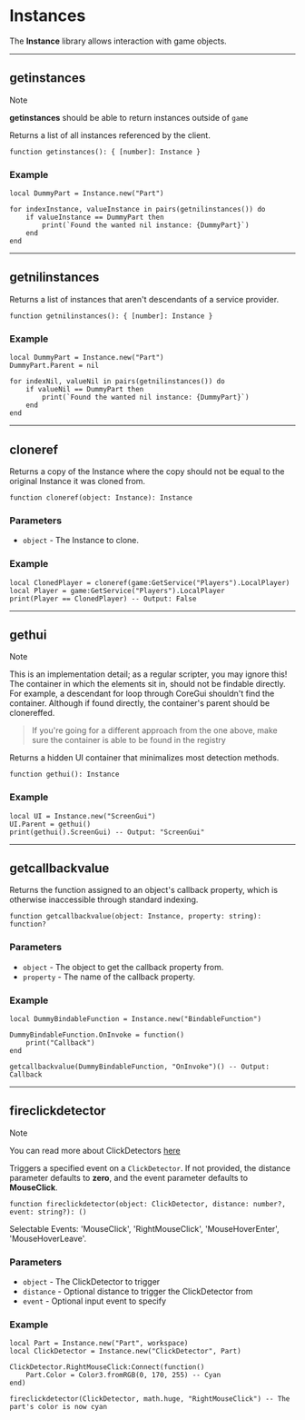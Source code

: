 # Instances

The **Instance** library allows interaction with game objects.

---

## getinstances

> [!NOTE]
> **getinstances** should be able to return instances outside of `game`

Returns a list of all instances referenced by the client.

```luau
function getinstances(): { [number]: Instance }
```

### Example

```luau
local DummyPart = Instance.new("Part")

for indexInstance, valueInstance in pairs(getnilinstances()) do
    if valueInstance == DummyPart then
        print(`Found the wanted nil instance: {DummyPart}`)
    end
end
```

---

## getnilinstances

Returns a list of instances that aren't descendants of a service provider.

```luau
function getnilinstances(): { [number]: Instance }
```

### Example

```luau
local DummyPart = Instance.new("Part")
DummyPart.Parent = nil

for indexNil, valueNil in pairs(getnilinstances()) do
    if valueNil == DummyPart then
        print(`Found the wanted nil instance: {DummyPart}`)
    end
end
```

---

## cloneref

Returns a copy of the Instance where the copy should not be equal to the original Instance it was cloned from.

```luau
function cloneref(object: Instance): Instance
```

### Parameters

- `object` - The Instance to clone.

### Example

```luau
local ClonedPlayer = cloneref(game:GetService("Players").LocalPlayer)
local Player = game:GetService("Players").LocalPlayer
print(Player == ClonedPlayer) -- Output: False
```

---

## gethui

> [!NOTE]
> This is an implementation detail; as a regular scripter, you may ignore this!
> The container in which the elements sit in, should not be findable directly. For example, a descendant for loop through CoreGui shouldn't find the container. Although if found directly, the container's parent should be clonereffed.

> If you're going for a different approach from the one above, make sure the container is able to be found in the registry

Returns a hidden UI container that minimalizes most detection methods.

```luau
function gethui(): Instance
```

### Example

```luau
local UI = Instance.new("ScreenGui")
UI.Parent = gethui()
print(gethui().ScreenGui) -- Output: "ScreenGui"
```

---

## getcallbackvalue

Returns the function assigned to an object's callback property, which is otherwise inaccessible through standard indexing.

```luau
function getcallbackvalue(object: Instance, property: string): function?
```

### Parameters

- `object` - The object to get the callback property from.
- `property` - The name of the callback property.

### Example

```luau
local DummyBindableFunction = Instance.new("BindableFunction")

DummyBindableFunction.OnInvoke = function()
    print("Callback")
end

getcallbackvalue(DummyBindableFunction, "OnInvoke")() -- Output: Callback
```

---

## fireclickdetector

> [!NOTE]
> You can read more about ClickDetectors [here](https://create.roblox.com/docs/reference/engine/classes/ClickDetector)

Triggers a specified event on a `ClickDetector`. If not provided, the distance parameter defaults to **zero**, and the event parameter defaults to **MouseClick**.

```luau
function fireclickdetector(object: ClickDetector, distance: number?, event: string?): ()
```

Selectable Events: 'MouseClick', 'RightMouseClick', 'MouseHoverEnter', 'MouseHoverLeave'.

### Parameters

- `object` - The ClickDetector to trigger
- `distance` - Optional distance to trigger the ClickDetector from
- `event` - Optional input event to specify

### Example

```luau
local Part = Instance.new("Part", workspace)
local ClickDetector = Instance.new("ClickDetector", Part)

ClickDetector.RightMouseClick:Connect(function()
	Part.Color = Color3.fromRGB(0, 170, 255) -- Cyan
end)

fireclickdetector(ClickDetector, math.huge, "RightMouseClick") -- The part's color is now cyan
```
